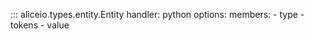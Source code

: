 ::: aliceio.types.entity.Entity
    handler: python
    options:
      members:
        - type
        - tokens
        - value
